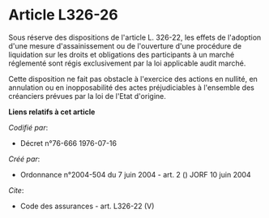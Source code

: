 # Article L326-26

Sous réserve des dispositions de l'article L. 326-22, les effets de l'adoption d'une mesure d'assainissement ou de
l'ouverture d'une procédure de liquidation sur les droits et obligations des participants à un marché réglementé sont régis
exclusivement par la loi applicable audit marché.

Cette disposition ne fait pas obstacle à l'exercice des actions en nullité, en annulation ou en inopposabilité des actes
préjudiciables à l'ensemble des créanciers prévues par la loi de l'Etat d'origine.

**Liens relatifs à cet article**

_Codifié par_:

  - Décret n°76-666 1976-07-16

_Créé par_:

  - Ordonnance n°2004-504 du 7 juin 2004 - art. 2 () JORF 10 juin 2004

_Cite_:

  - Code des assurances - art. L326-22 (V)

